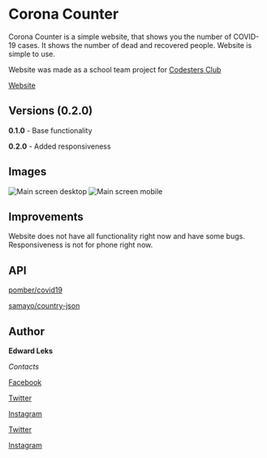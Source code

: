 # Corona Counter 
Corona Counter is a simple website, that shows you the number of COVID-19 cases. It shows the number of dead and recovered people. Website is simple to use.

Website was made as a school team project for [Codesters Club](https://www.codesters.club/)

[Website](https://edwardleks.github.io/corona_counter/)

## Versions (0.2.0)
**0.1.0** - Base functionality

**0.2.0** - Added responsiveness

## Images
![Main screen desktop](https://i.imgur.com/ePZXSMr.jpg)
![Main screen mobile](https://i.imgur.com/qe0e52m.jpg)
## Improvements
Website does not have all functionality right now and have some bugs. Responsiveness is not for phone right now.

## API
[pomber/covid19](https://github.com/pomber/covid19)

[samayo/country-json](https://github.com/samayo/country-json)

## Author
**Edward Leks**

*Contacts*

[Facebook](https://www.facebook.com/edward.leks.9)

[Twitter](https://twitter.com/home)

[Instagram](https://www.instagram.com/edwardleks/)


[Twitter](https://twitter.com/home)

[Instagram](https://www.instagram.com/edwardleks/)
